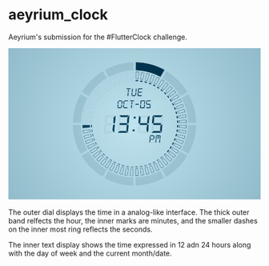 # aeyrium_clock

Aeyrium's submission for the #FlutterClock challenge.

![Screenshot of the Aeyrium Clock](./doc/media/DigitalDial.png)

The outer dial displays the time in a analog-like interface.  The thick outer band relfects the hour, the inner marks are minutes, and the smaller dashes on the inner most ring reflects the seconds.

The inner text display shows the time expressed in 12 adn 24 hours along with the day of week and the current month/date.

